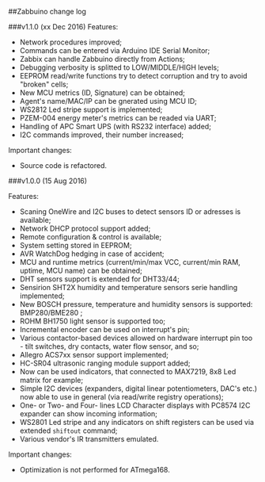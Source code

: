 ##Zabbuino change log 

###v1.1.0 (xx Dec 2016)
Features:
- Network procedures improved;
- Commands can be entered via Arduino IDE Serial Monitor;
- Zabbix can handle Zabbuino directly from Actions;
- Debugging verbosity is splitted to LOW/MIDDLE/HIGH levels;
- EEPROM read/write functions try to detect corruption and try to avoid "broken" cells;
- New MCU metrics (ID, Signature) can be obtained;
- Agent's name/MAC/IP can be gnerated using MCU ID;
- WS2812 Led stripe support is implemented;
- PZEM-004 energy meter's metrics can be readed via UART;
- Handling of APC Smart UPS (with RS232 interface) added;
- I2C commands improved, their number increased;

Important changes:
- Source code is refactored.


###v1.0.0 (15 Aug 2016)

Features:
- Scaning OneWire and I2C buses to detect sensors ID or adresses is available;
- Network DHCP protocol support added;
- Remote configuration & control is available;
- System setting stored in EEPROM;
- AVR WatchDog hedging in case of accident;
- MCU and runtime metrics (current/min/max VCC, current/min RAM, uptime, MCU name) can be obtained;
- DHT sensors support is extended for DHT33/44;
- Sensirion SHT2X humidity and temperature sensors serie handling implemented;
- New BOSCH pressure, temperature and humidity sensors is supported: BMP280/BME280 ;
- ROHM BH1750 light sensor is supported too;
- Incremental encoder can be used on interrupt's pin;
- Various contactor-based devices allowed on hardware interrupt pin too - tilt switches, dry contacts, water flow sensor, and so;
- Allegro ACS7xx sensor support implemented;
- HC-SR04 ultrasonic ranging module support added;
- Now can be used indicators, that connected to MAX7219, 8x8 Led matrix for example;
- Simple I2C devices (expanders, digital linear potentiometers, DAC's etc.) now able to use in general (via read/write registry operations);
- One- or Two- and Four- lines LCD Character displays with PC8574 I2C expander can show incoming information;
- WS2801 Led stripe and any indicators on shift registers can be used via extended `shiftout` command;
- Various vendor's IR transmitters emulated.

Important changes:
- Optimization is not performed for ATmega168.
